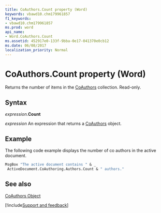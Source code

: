 ```yaml
---
title: CoAuthors.Count property (Word)
keywords: vbawd10.chm179961857
f1_keywords:
- vbawd10.chm179961857
ms.prod: word
api_name:
- Word.CoAuthors.Count
ms.assetid: 452917e0-133f-9bba-0e17-041370e0cb12
ms.date: 06/08/2017
localization_priority: Normal
---
```



# CoAuthors.Count property (Word)

Returns the number of items in the [CoAuthors](Word.CoAuthors.md) collection. Read-only.


## Syntax

_expression_.**Count**

 _expression_ An expression that returns a [CoAuthors](./Word.CoAuthors.md) object.


## Example

The following code example displays the number of co authors in the active document.


```vb
MsgBox "The active document contains " & _ 
 ActiveDocument.CoAuthoring.Authors.Count & " authors."
```


## See also


[CoAuthors Object](Word.CoAuthors.md)

[!include[Support and feedback](~/includes/feedback-boilerplate.md)]